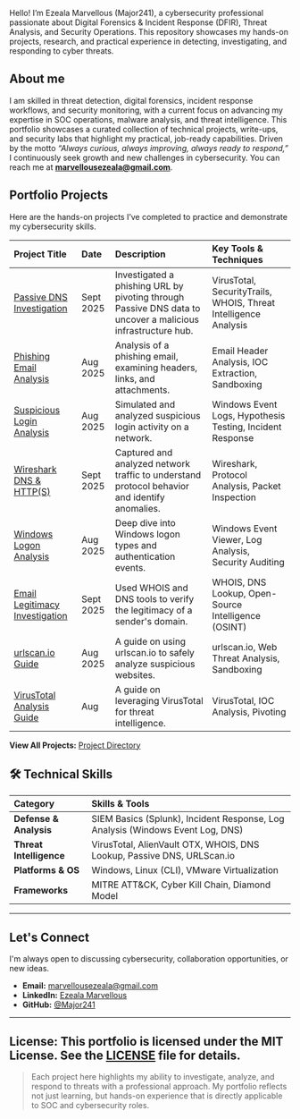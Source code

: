 Hello! I’m Ezeala Marvellous (Major241), a cybersecurity professional passionate about Digital Forensics & Incident Response (DFIR), Threat Analysis, and Security Operations. This repository showcases my hands-on projects, research, and practical experience in detecting, investigating, and responding to cyber threats.

## **About me**

I am skilled in threat detection, digital forensics, incident response workflows, and security monitoring, with a current focus on advancing my expertise in SOC operations, malware analysis, and threat intelligence. This portfolio showcases a curated collection of technical projects, write-ups, and security labs that highlight my practical, job-ready capabilities. Driven by the motto *“Always curious, always improving, always ready to respond,”* I continuously seek growth and new challenges in cybersecurity. You can reach me at **[marvellousezeala@gmail.com](mailto:marvellousezeala@gmail.com)**.


## Portfolio Projects

Here are the hands-on projects I’ve completed to practice and demonstrate my cybersecurity skills.

| Project Title | Date | Description | Key Tools & Techniques |
| :--- | :--- | :--- | :--- |
| [Passive DNS Investigation](passive_dns_investigation.md) | Sept 2025 | Investigated a phishing URL by pivoting through Passive DNS data to uncover a malicious infrastructure hub. | VirusTotal, SecurityTrails, WHOIS, Threat Intelligence Analysis |
| [Phishing Email Analysis](phishing_email_analysis.md) | Aug 2025 | Analysis of a phishing email, examining headers, links, and attachments. | Email Header Analysis, IOC Extraction, Sandboxing |
| [Suspicious Login Analysis](suspicious_login.md) | Aug 2025 | Simulated and analyzed suspicious login activity on a network. | Windows Event Logs, Hypothesis Testing, Incident Response |
| [Wireshark DNS & HTTP(S)](wireshark_dns&http(s).md) | Sept 2025 | Captured and analyzed network traffic to understand protocol behavior and identify anomalies. | Wireshark, Protocol Analysis, Packet Inspection |
| [Windows Logon Analysis](windows_logon_analysis.md) | Aug 2025 | Deep dive into Windows logon types and authentication events. | Windows Event Viewer, Log Analysis, Security Auditing |
| [Email Legitimacy Investigation](Email_Legitimacy_investigation_via_WHOIS_&_DNS.md) | Sept 2025 | Used WHOIS and DNS tools to verify the legitimacy of a sender's domain. | WHOIS, DNS Lookup, Open-Source Intelligence (OSINT) |
| [urlscan.io Guide](uriscan_oi.md) | Aug 2025 | A guide on using urlscan.io to safely analyze suspicious websites. | urlscan.io, Web Threat Analysis, Sandboxing |
| [VirusTotal Analysis Guide](virustotal_analysis_guide.md) | Aug | A guide on leveraging VirusTotal for threat intelligence. | VirusTotal, IOC Analysis, Pivoting |

**View All Projects:** [ Project Directory](./)


## 🛠️ Technical Skills

| Category | Skills & Tools |
| :--- | :--- |
| **Defense & Analysis** | SIEM Basics (Splunk), Incident Response, Log Analysis (Windows Event Log, DNS) |
| **Threat Intelligence** | VirusTotal, AlienVault OTX, WHOIS, DNS Lookup, Passive DNS, URLScan.io |
| **Platforms & OS** | Windows, Linux (CLI), VMware Virtualization |
| **Frameworks** | MITRE ATT&CK, Cyber Kill Chain, Diamond Model |

---

##  Let's Connect

I'm always open to discussing cybersecurity, collaboration opportunities, or new ideas.

- **Email:** [marvellousezeala@gmail.com](mailto:marvellousezeala@gmail.com)
-  **LinkedIn:** [Ezeala Marvellous](https://www.linkedin.com/in/marve-cybersecurity)
- **GitHub:** [@Major241](https://github.com/Major241)

---
**License:** This portfolio is licensed under the MIT License. See the [LICENSE](LICENSE) file for details.
---

> Each project here highlights my ability to investigate, analyze, and respond to threats with a professional approach. My portfolio reflects not just learning, but hands-on experience that is directly applicable to SOC and cybersecurity roles.
